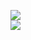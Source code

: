 [![](https://img.shields.io/badge/Made%20With-Github%20Spray-lightgrey.svg?style=for-the-badge&logo=github)](https://github.com/Annihil/github-spray#13934)  
[![](https://i.imgur.com/2DrTn0Z.gif)](https://github.com/Annihil/github-spray)
